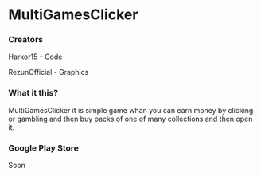 # MultiGamesClicker
### Creators
Harkor15 - Code

RezunOfficial - Graphics 
### What it this?
MultiGamesClicker it is simple game whan you can earn money by clicking or gambling and then buy packs of one of many collections and then open it.
### Google Play Store
Soon
